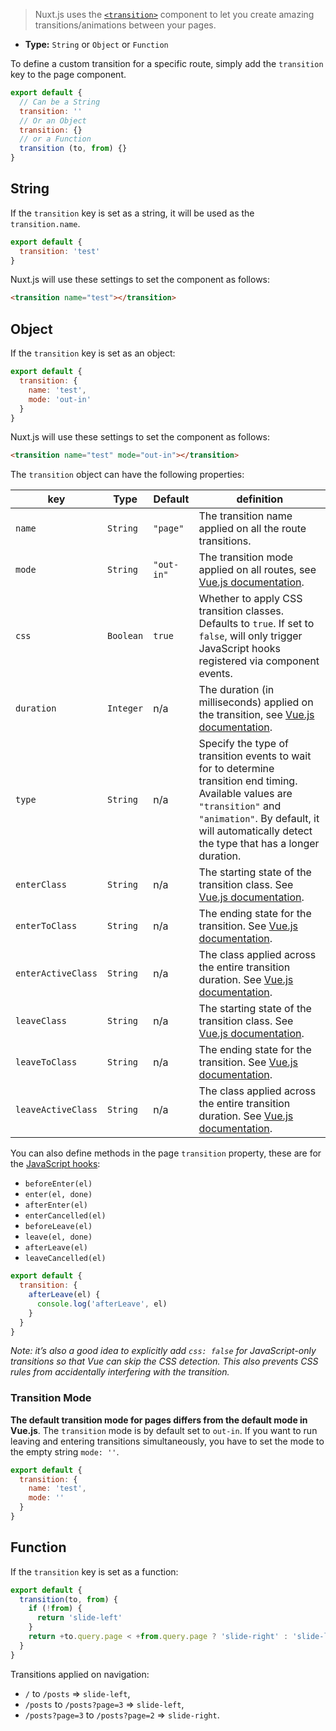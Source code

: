 
> Nuxt.js uses the [`<transition>`](https://vuejs.org/v2/guide/transitions.html#Transitioning-Single-Elements-Components) component to let you create amazing transitions/animations between your pages.

- **Type:** `String` or `Object` or `Function`

To define a custom transition for a specific route, simply add the `transition` key to the page component.

```js
export default {
  // Can be a String
  transition: ''
  // Or an Object
  transition: {}
  // or a Function
  transition (to, from) {}
}
```

## String

If the `transition` key is set as a string, it will be used as the `transition.name`.

```js
export default {
  transition: 'test'
}
```

Nuxt.js will use these settings to set the component as follows:

```html
<transition name="test"></transition>
```

## Object

If the `transition` key is set as an object:

```js
export default {
  transition: {
    name: 'test',
    mode: 'out-in'
  }
}
```

Nuxt.js will use these settings to set the component as follows:

```html
<transition name="test" mode="out-in"></transition>
```

The `transition` object can have the following properties:

| key                | Type      | Default    | definition                                                                                                                                                                                                                 |
| ------------------ | --------- | ---------- | -------------------------------------------------------------------------------------------------------------------------------------------------------------------------------------------------------------------------- |
| `name`             | `String`  | `"page"`   | The transition name applied on all the route transitions.                                                                                                                                                                  |
| `mode`             | `String`  | `"out-in"` | The transition mode applied on all routes, see [Vue.js documentation](https://vuejs.org/v2/guide/transitions.html#Transition-Modes).                                                                                       |
| `css`              | `Boolean` | `true`     | Whether to apply CSS transition classes. Defaults to `true`. If set to `false`, will only trigger JavaScript hooks registered via component events.                                                                        |
| `duration`         | `Integer` | n/a        | The duration (in milliseconds) applied on the transition, see [Vue.js documentation](https://vuejs.org/v2/guide/transitions.html#Explicit-Transition-Durations).                                                           |
| `type`             | `String`  | n/a        | Specify the type of transition events to wait for to determine transition end timing. Available values are `"transition"` and `"animation"`. By default, it will automatically detect the type that has a longer duration. |
| `enterClass`       | `String`  | n/a        | The starting state of the transition class. See [Vue.js documentation](https://vuejs.org/v2/guide/transitions.html#Custom-Transition-Classes).                                                                             |
| `enterToClass`     | `String`  | n/a        | The ending state for the transition. See [Vue.js documentation](https://vuejs.org/v2/guide/transitions.html#Custom-Transition-Classes).                                                                                    |
| `enterActiveClass` | `String`  | n/a        | The class applied across the entire transition duration. See [Vue.js documentation](https://vuejs.org/v2/guide/transitions.html#Custom-Transition-Classes).                                                                |
| `leaveClass`       | `String`  | n/a        | The starting state of the transition class. See [Vue.js documentation](https://vuejs.org/v2/guide/transitions.html#Custom-Transition-Classes).                                                                             |
| `leaveToClass`     | `String`  | n/a        | The ending state for the transition. See [Vue.js documentation](https://vuejs.org/v2/guide/transitions.html#Custom-Transition-Classes).                                                                                    |
| `leaveActiveClass` | `String`  | n/a        | The class applied across the entire transition duration. See [Vue.js documentation](https://vuejs.org/v2/guide/transitions.html#Custom-Transition-Classes).                                                                |

You can also define methods in the page `transition` property, these are for the [JavaScript hooks](https://vuejs.org/v2/guide/transitions.html#JavaScript-Hooks):

- `beforeEnter(el)`
- `enter(el, done)`
- `afterEnter(el)`
- `enterCancelled(el)`
- `beforeLeave(el)`
- `leave(el, done)`
- `afterLeave(el)`
- `leaveCancelled(el)`

```js
export default {
  transition: {
    afterLeave(el) {
      console.log('afterLeave', el)
    }
  }
}
```

_Note: it’s also a good idea to explicitly add `css: false` for JavaScript-only transitions so that Vue can skip the CSS detection. This also prevents CSS rules from accidentally interfering with the transition._

### Transition Mode

**The default transition mode for pages differs from the default mode in Vue.js**. The `transition` mode is by default set to `out-in`. If you want to run leaving and entering transitions simultaneously, you have to set the mode to the empty string `mode: ''`.

```js
export default {
  transition: {
    name: 'test',
    mode: ''
  }
}
```

## Function

If the `transition` key is set as a function:

```js
export default {
  transition(to, from) {
    if (!from) {
      return 'slide-left'
    }
    return +to.query.page < +from.query.page ? 'slide-right' : 'slide-left'
  }
}
```

Transitions applied on navigation:

- `/` to `/posts` => `slide-left`,
- `/posts` to `/posts?page=3` => `slide-left`,
- `/posts?page=3` to `/posts?page=2` => `slide-right`.
